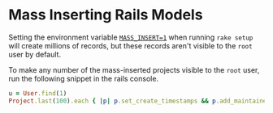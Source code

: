 # Mass Inserting Rails Models

Setting the environment variable [`MASS_INSERT=1`](rake_tasks.md#env-variables)
when running `rake setup` will create millions of records, but these records
aren't visible to the `root` user by default.

To make any number of the mass-inserted projects visible to the `root` user, run
the following snippet in the rails console.

```ruby
u = User.find(1)
Project.last(100).each { |p| p.set_create_timestamps && p.add_maintainer(u, current_user: u) } # Change 100 to whatever number of projects you need access to
```

